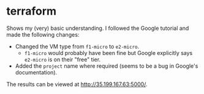 # terraform

Shows my (very) basic understanding. I followed the Google tutorial and made the following changes:
- Changed the VM type from `f1-micro` to `e2-micro`.
  - `f1-micro` would probably have been fine but Google explicitly says `e2-micro` is on their "free" tier.
- Added the `project` name where required (seems to be a bug in Google's documentation).

The results can be viewed at http://35.199.167.63:5000/.
